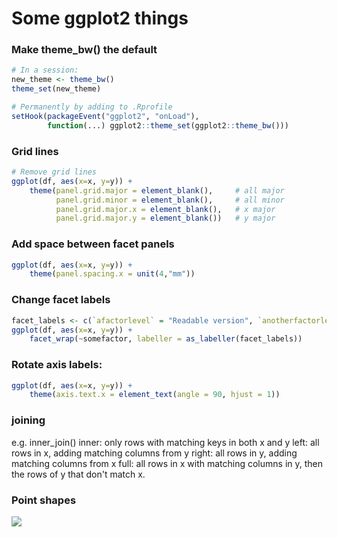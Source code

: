 # Some ggplot2 things

### Make theme_bw() the default
```R
# In a session:
new_theme <- theme_bw()
theme_set(new_theme)

# Permanently by adding to .Rprofile
setHook(packageEvent("ggplot2", "onLoad"), 
        function(...) ggplot2::theme_set(ggplot2::theme_bw()))
```

### Grid lines
```R
# Remove grid lines
ggplot(df, aes(x=x, y=y)) +
    theme(panel.grid.major = element_blank(),     # all major
          panel.grid.minor = element_blank(),     # all minor
          panel.grid.major.x = element_blank(),   # x major
          panel.grid.major.y = element_blank())   # y major
```

### Add space between facet panels
```R
ggplot(df, aes(x=x, y=y)) +
    theme(panel.spacing.x = unit(4,"mm"))
```

### Change facet labels
```R
facet_labels <- c(`afactorlevel` = "Readable version", `anotherfactorlevel` = "Another readable version")
ggplot(df, aes(x=x, y=y)) +
    facet_wrap(~somefactor, labeller = as_labeller(facet_labels))
```

### Rotate axis labels:
```R
ggplot(df, aes(x=x, y=y)) +
    theme(axis.text.x = element_text(angle = 90, hjust = 1))
```

### joining
e.g. inner_join()
inner:  only rows with matching keys in both x and y
left:   all rows in x, adding matching columns from y
right:  all rows in y, adding matching columns from x
full:   all rows in x with matching columns in y, then the rows of y that don't match x.

### Point shapes
![](http://sape.inf.usi.ch/sites/default/files/ggplot2-shape-identity.png)
